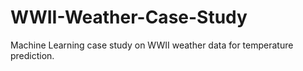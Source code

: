 # WWII-Weather-Case-Study
Machine Learning case study on WWII weather data for temperature prediction.

